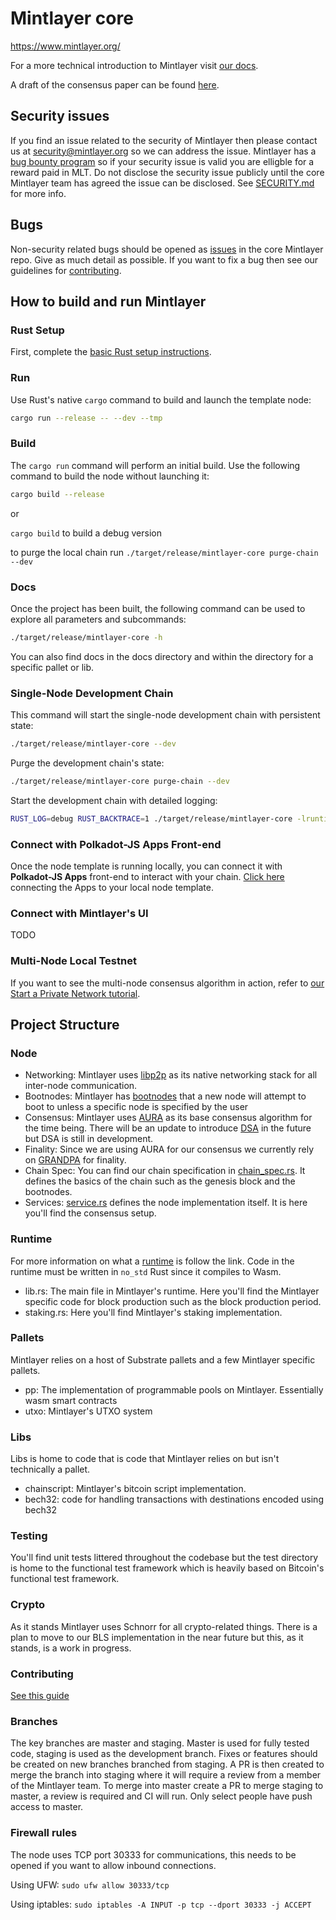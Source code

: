 # Mintlayer core

https://www.mintlayer.org/

For a more technical introduction to Mintlayer visit [our docs](https://docs.mintlayer.org/).

A draft of the consensus paper can be found [here](https://www.mintlayer.org/docs/DSA-consensus-paper-draft.pdf).

## Security issues
If you find an issue related to the security of Mintlayer then please contact us at security@mintlayer.org so we can address the issue. Mintlayer has a [bug bounty program](www.mintlayer.org) so if your security issue is valid you are elligble for a reward paid in MLT. Do not disclose the security issue publicly until the core Mintlayer team has agreed the issue can be disclosed. See [SECURITY.md](https://github.com/mintlayer/core/blob/master/SECURITY.md) for more info.

## Bugs
Non-security related bugs should be opened as [issues](https://github.com/mintlayer/core/issues/new) in the core Mintlayer repo. Give as much detail as possible. If you want to fix a bug then see our guidelines for [contributing](https://github.com/mintlayer/core/blob/master/CONTRIBUTING.md).

## How to build and run Mintlayer

### Rust Setup

First, complete the [basic Rust setup instructions](./docs/rust-setup.md).

### Run

Use Rust's native `cargo` command to build and launch the template node:

```sh
cargo run --release -- --dev --tmp
```

### Build

The `cargo run` command will perform an initial build. Use the following command to build the node
without launching it:

```sh
cargo build --release
```
or 

`cargo build` to build a debug version

to purge the local chain run `./target/release/mintlayer-core purge-chain --dev`

### Docs

Once the project has been built, the following command can be used to explore all parameters and
subcommands:

```sh
./target/release/mintlayer-core -h
```

You can also find docs in the docs directory and within the directory for a specific pallet or lib.


### Single-Node Development Chain

This command will start the single-node development chain with persistent state:

```bash
./target/release/mintlayer-core --dev
```

Purge the development chain's state:

```bash
./target/release/mintlayer-core purge-chain --dev
```

Start the development chain with detailed logging:

```bash
RUST_LOG=debug RUST_BACKTRACE=1 ./target/release/mintlayer-core -lruntime=debug --dev
```

### Connect with Polkadot-JS Apps Front-end

Once the node template is running locally, you can connect it with **Polkadot-JS Apps** front-end
to interact with your chain. [Click here](https://polkadot.js.org/apps/#/explorer?rpc=ws://localhost:9944) connecting the Apps to your local node template.

### Connect with Mintlayer's UI
TODO

### Multi-Node Local Testnet

If you want to see the multi-node consensus algorithm in action, refer to
[our Start a Private Network tutorial](https://substrate.dev/docs/en/tutorials/start-a-private-network/).

## Project Structure

### Node

- Networking: Mintlayer uses [libp2p](https://libp2p.io/) as its native networking stack for all inter-node communication.
- Bootnodes: Mintlayer has [bootnodes](https://github.com/mintlayer/core/blob/master/assets/bootnodes.json) that a new node will attempt to boot to unless a specific node is specified by the user
- Consensus: Mintlayer uses [AURA](https://docs.rs/sc-consensus-aura/0.9.0/sc_consensus_aura/) as its base consensus algorithm for the time being. There will be an update to introduce [DSA](https://www.mintlayer.org/docs/DSA-consensus-paper-draft.pdf) in the future but DSA is still in development. 
- Finality: Since we are using AURA for our consensus we currently rely on [GRANDPA](https://docs.rs/sc-finality-grandpa/0.9.0/sc_finality_grandpa/) for finality.
- Chain Spec: You can find our chain specification in [chain_spec.rs](https://github.com/mintlayer/core/blob/master/node/src/chain_spec.rs). It defines the basics of the chain such as the genesis block and the bootnodes.
- Services: [service.rs](https://github.com/mintlayer/core/blob/master/node/src/service.rs) defines the node implementation itself. It is here you'll find the consensus setup.


### Runtime

For more information on what a [runtime](https://substrate.dev/docs/en/knowledgebase/getting-started/glossary#runtime) is follow the link.
Code in the runtime must be written in `no_std` Rust since it compiles to Wasm.

- lib.rs: The main file in Mintlayer's runtime. Here you'll find the Mintlayer specific code for block production such as the block production period.
- staking.rs: Here you'll find Mintlayer's staking implementation.


### Pallets

Mintlayer relies on a host of Substrate pallets and a few Mintlayer specific pallets.

-   pp: The implementation of programmable pools on Mintlayer. Essentially wasm smart contracts
-   utxo: Mintlayer's UTXO system
    
### Libs

Libs is home to code that is code that Mintlayer relies on but isn't technically a pallet. 

-   chainscript: Mintlayer's bitcoin script implementation.
-   bech32: code for handling transactions with destinations encoded using bech32

### Testing

You'll find unit tests littered throughout the codebase but the test directory is home to the functional test framework which is heavily based on Bitcoin's functional test framework. 

### Crypto
As it stands Mintlayer uses Schnorr for all crypto-related things. There is a plan to move to our BLS implementation in the near future but this, as it stands, is a work in progress.

### Contributing
[See this guide](https://github.com/mintlayer/core/CONTRIBUTING.md)

### Branches
The key branches are master and staging. Master is used for fully tested code, staging is used as the development branch. Fixes or features should be created on new branches branched from staging. A PR is then created to merge the branch into staging where it will require a review from a member of the Mintlayer team. To merge into master create a PR to merge staging to master, a review is required and CI will run. Only select people have push access to master.

### Firewall rules

The node uses TCP port 30333 for communications, this needs to be opened if you want to allow
inbound connections.

Using UFW:
`sudo ufw allow 30333/tcp`

Using iptables:
`sudo iptables -A INPUT -p tcp --dport 30333 -j ACCEPT`
